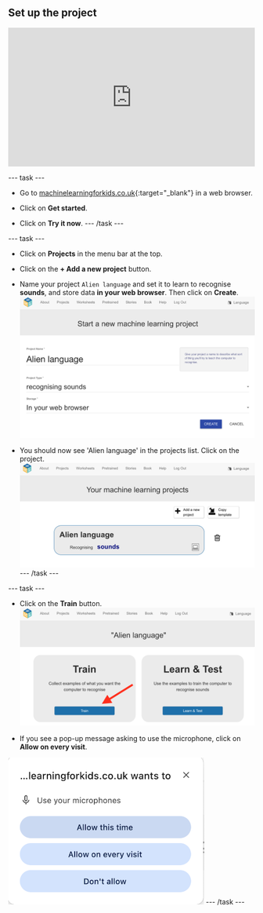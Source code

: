 ## Set up the project

<html>
  <div style="position: relative; overflow: hidden; padding-top: 56.25%;">
    <iframe style="position: absolute; top: 0; left: 0; right: 0; width: 100%; height: 100%; border: none;" src="https://www.youtube.com/embed/KdybBTJ979k?rel=0&cc_load_policy=1" allowfullscreen allow="accelerometer; autoplay; clipboard-write; encrypted-media; gyroscope; picture-in-picture; web-share"></iframe>
  </div>
</html>

--- task ---
+ Go to [machinelearningforkids.co.uk](https://machinelearningforkids.co.uk/){:target="_blank"} in a web browser.

+ Click on **Get started**.

+ Click on **Try it now**. --- /task ---

--- task ---
+ Click on **Projects** in the menu bar at the top.

+ Click on the **+ Add a new project** button.

+ Name your project `Alien language` and set it to learn to recognise **sounds**, and store data **in your web browser**. Then click on **Create**. ![Creating a project](images/create-project.png)

+ You should now see 'Alien language' in the projects list. Click on the project. ![Project list with alien language listed](images/projects-list.png) --- /task ---

--- task ---
+ Click on the **Train** button. ![Project main menu with an arrow pointing to the train button](images/project-train.png)

+ If you see a pop-up message asking to use the microphone, click on **Allow on every visit**.

![Popup asking you to allow the microphone, with an arrow pointing to allow every visit](images/allow-microphone.png) --- /task ---



